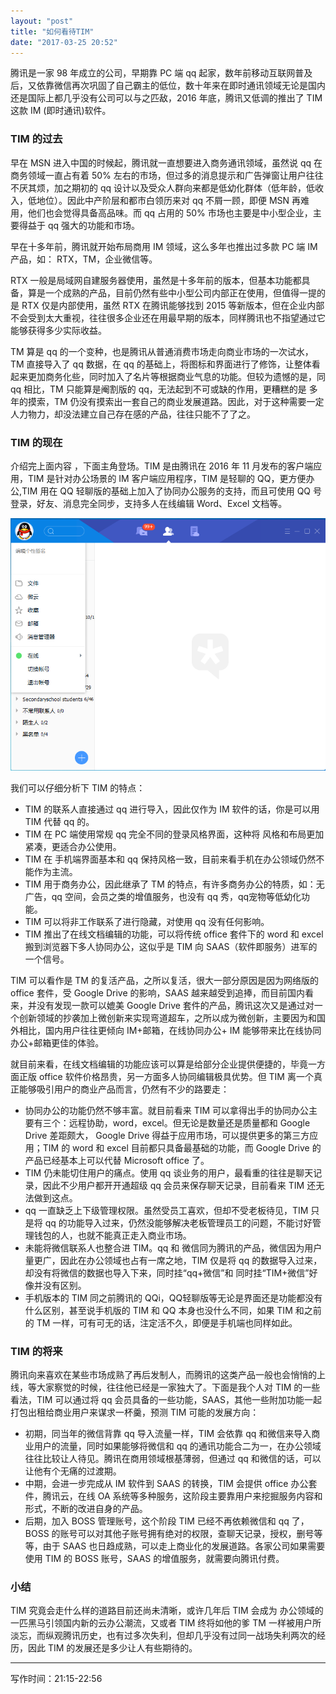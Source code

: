 ```yaml
---
layout: "post"
title: "如何看待TIM"
date: "2017-03-25 20:52"
---
```


腾讯是一家 98 年成立的公司，早期靠 PC 端 qq 起家，数年前移动互联网普及后，又依靠微信再次巩固了自己霸主的低位，数十年来在即时通讯领域无论是国内还是国际上都几乎没有公司可以与之匹敌，2016 年底，腾讯又低调的推出了 TIM 这款 IM (即时通讯)软件。

### TIM 的过去

早在 MSN 进入中国的时候起，腾讯就一直想要进入商务通讯领域，虽然说 qq 在商务领域一直占有着 50% 左右的市场，但过多的消息提示和广告弹窗让用户往往不厌其烦，加之期初的 qq 设计以及受众人群向来都是低幼化群体（低年龄，低收入，低地位）。因此中产阶层和都市白领历来对 qq 不屑一顾，即便 MSN 再难用，他们也会觉得具备高品味。而 qq 占用的 50% 市场也主要是中小型企业，主要得益于 qq 强大的功能和市场。

早在十多年前，腾讯就开始布局商用 IM 领域，这么多年也推出过多款 PC 端 IM 产品，如： RTX，TM，企业微信等。

RTX 一般是局域网自建服务器使用，虽然是十多年前的版本，但基本功能都具备，算是一个成熟的产品，目前仍然有些中小型公司内部正在使用，但值得一提的是 RTX 仅是内部使用，虽然 RTX 在腾讯能够找到 2015 等新版本，但在企业内部不会受到太大重视，往往很多企业还在用最早期的版本，同样腾讯也不指望通过它能够获得多少实际收益。

TM 算是 qq 的一个变种，也是腾讯从普通消费市场走向商业市场的一次试水，TM 直接导入了 qq 数据，在 qq 的基础上，将图标和界面进行了修饰，让整体看起来更加商务化些，同时加入了名片等根据商业气息的功能。但较为遗憾的是，同 qq 相比，TM 只能算是阉割版的 qq，无法起到不可或缺的作用，更糟糕的是 多年的摸索，TM 仍没有摸索出一套自己的商业发展道路。因此，对于这种需要一定人力物力，却没法建立自己存在感的产品，往往只能不了了之。

<!-- more -->

### TIM 的现在

介绍完上面内容 ，下面主角登场。TIM 是由腾讯在 2016 年 11 月发布的客户端应用，TIM 是针对办公场景的 IM 客户端应用程序，TIM 是轻聊的 QQ，更方便办公,TIM 用在 QQ 轻聊版的基础上加入了协同办公服务的支持，而且可使用 QQ 号登录，好友、消息完全同步，支持多人在线编辑 Word、Excel 文档等。

![](https://raw.githubusercontent.com/noparkinghere/noparkinghere.github.io/master/img/2017-03-25-tim-使用/1.png)

我们可以仔细分析下 TIM 的特点：
- TIM 的联系人直接通过 qq 进行导入，因此仅作为 IM 软件的话，你是可以用 TIM 代替 qq 的。
- TIM 在 PC 端使用常规 qq 完全不同的登录风格界面，这种将 风格和布局更加紧凑，更适合办公使用。
- TIM 在 手机端界面基本和 qq 保持风格一致，目前来看手机在办公领域仍然不能作为主流。
- TIM 用于商务办公，因此继承了 TM 的特点，有许多商务办公的特质，如：无广告，qq 空间，会员之类的增值服务，也没有 qq 秀，qq宠物等低幼化功能。
- TIM 可以将非工作联系了进行隐藏，对使用 qq 没有任何影响。
- TIM 推出了在线文档编辑的功能，可以将传统 office 套件下的 word 和 excel 搬到浏览器下多人协同办公，这似乎是 TIM 向 SAAS（软件即服务）进军的一个信号。

TIM 可以看作是 TM 的复活产品，之所以复活，很大一部分原因是因为网络版的 office 套件，受 Google Drive 的影响，SAAS 越来越受到追捧，而目前国内看来，并没有发现一款可以媲美 Google Drive 套件的产品，腾讯这次又是通过对一个创新领域的抄袭加上微创新来实现弯道超车，之所以成为微创新，主要因为和国外相比，国内用户往往更倾向 IM+邮箱，在线协同办公+ IM 能够带来比在线协同办公+邮箱更佳的体验。

就目前来看，在线文档编辑的功能应该可以算是给部分企业提供便捷的，毕竟一方面正版 office 软件价格昂贵，另一方面多人协同编辑极具优势。但 TIM 离一个真正能够吸引用户的商业产品而言，仍然有不少的路要走：
- 协同办公的功能仍然不够丰富。就目前看来 TIM 可以拿得出手的协同办公主要有三个：远程协助，word，excel。但无论是数量还是质量都和 Google Drive 差距颇大， Google Drive 得益于应用市场，可以提供更多的第三方应用；TIM 的 word 和 excel 目前都只具备最基础的功能，而 Google Drive 的产品已经基本上可以代替 Microsoft office 了。
- TIM 仍未能切住用户的痛点。使用 qq 谈业务的用户，最看重的往往是聊天记录，因此不少用户都开开通超级 qq 会员来保存聊天记录，目前看来 TIM 还无法做到这点。
- qq 一直缺乏上下级管理权限。虽然受员工喜欢，但却不受老板待见，TIM 只是将 qq 的功能导入过来，仍然没能够解决老板管理员工的问题，不能讨好管理钱包的人，也就不能真正走入商业市场。
- 未能将微信联系人也整合进 TIM。qq 和 微信同为腾讯的产品，微信因为用户量更广，因此在办公领域也占有一席之地，TIM 仅是将 qq 的数据导入过来，却没有将微信的数据也导入下来，同时挂“qq+微信”和 同时挂“TIM+微信”好像并没有区别。
- 手机版本的 TIM 同之前腾讯的 QQi，QQ轻聊版等无论是界面还是功能都没有什么区别，甚至说手机版的 TIM 和 QQ 本身也没什么不同，如果 TIM 和之前的 TM 一样，可有可无的话，注定活不久，即便是手机端也同样如此。

### TIM 的将来

腾讯向来喜欢在某些市场成熟了再后发制人，而腾讯的这类产品一般也会悄悄的上线，等大家察觉的时候，往往他已经是一家独大了。下面是我个人对 TIM 的一些看法，TIM 可以通过将 qq 会员具备的一些功能，SAAS，其他一些附加功能一起打包出租给商业用户来谋求一杯羹，预测 TIM 可能的发展方向：
- 初期，同当年的微信背靠 qq 导入流量一样，TIM 会依靠 qq 和微信来导入商业用户的流量，同时如果能够将微信和 qq 的通讯功能合二为一，在办公领域往往比较让人待见。腾讯在商用领域根基薄弱，但通过 qq 和微信的话，可以让他有个无痛的过渡期。
- 中期，会进一步完成从 IM 软件到 SAAS 的转换，TIM 会提供 office 办公套件，腾讯云，在线 OA 系统等多种服务，这阶段主要靠用户来挖掘服务内容和形式，不断的改进自身的产品。
- 后期，加入 BOSS 管理账号，这个阶段 TIM 已经不再依赖微信和 qq 了，BOSS 的账号可以对其他子账号拥有绝对的权限，查聊天记录，授权，删号等等，由于 SAAS 也日趋成熟，可以走上商业化的发展道路。各家公司如果需要使用 TIM 的 BOSS 账号，SAAS 的增值服务，就需要向腾讯付费。

### 小结

TIM 究竟会走什么样的道路目前还尚未清晰，或许几年后 TIM 会成为 办公领域的一匹黑马引领国内新的云办公潮流，又或者 TIM 终将如他的爹 TM 一样被用户所淡忘，而纵观腾讯历史，也有过多次失利，但却几乎没有过同一战场失利两次的经历，因此 TIM 的发展还是多少让人有些期待的。

***

写作时间：21:15-22:56
